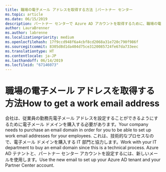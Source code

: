```yaml
---
title: 職場の電子メール アドレスを取得する方法 |パートナー センター
ms.topic: article
ms.date: 06/15/2019
description: パートナー センターで Azure AD アカウントを取得するために、職場の電子メールが必要があります。
author: LauraBrenner
ms.author: labrenne
ms.localizationpriority: medium
ms.openlocfilehash: 17f9ccd948f6a4cbf8cd2068a31e720c790f986f
ms.sourcegitcommit: 8305d8d1da404d75ce3120085724fe67da733eec
ms.translationtype: HT
ms.contentlocale: ja-JP
ms.lasthandoff: 06/14/2019
ms.locfileid: "67146073"
---
```

# <a name="how-to-get-a-work-email-address"></a><span data-ttu-id="9d2fc-103">職場の電子メール アドレスを取得する方法</span><span class="sxs-lookup"><span data-stu-id="9d2fc-103">How to get a work email address</span></span>

<span data-ttu-id="9d2fc-104">会社は、従業員の勤務先電子メール アドレスを設定することができるようにするために電子メール ドメインを購入する必要があります。</span><span class="sxs-lookup"><span data-stu-id="9d2fc-104">Your company needs to purchase an email domain in order for you to be able to set up work email addresses for your employees.</span></span> <span data-ttu-id="9d2fc-105">これは、技術的なプロセスなので、電子メール ドメインを購入する IT 部門と協力します。</span><span class="sxs-lookup"><span data-stu-id="9d2fc-105">Work with your IT department to buy an email domain since this is a technical process.</span></span> <span data-ttu-id="9d2fc-106">Azure AD テナントと、パートナー センター アカウントを設定するには、新しいメールを使用します。</span><span class="sxs-lookup"><span data-stu-id="9d2fc-106">Use the new email to set up your Azure AD tenant and your Partner Center account.</span></span>
